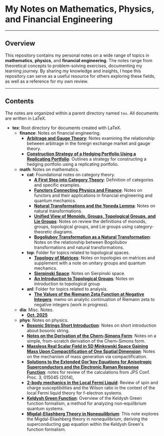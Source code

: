 # My Notes on Mathematics, Physics, and Financial Engineering

---

## Overview

This repository contains my personal notes on a wide range of topics in **mathematics**, **physics**, and **financial engineering**. The notes range from theoretical concepts to problem-solving exercises, documenting my learning journey. By sharing my knowledge and insights, I hope this repository can serve as a useful resource for others exploring these fields, as well as a reference for my own review.

---

## Contents

The notes are organized within a parent directory named `tex`. All documents are written in LaTeX.

- **tex**: Root directory for documents created with LaTeX.
    - **finance**: Notes on financial engineering.
        - **[Arbitrage and Gauge Theory](https://github.com/masaru113/mastex/blob/main/tex/finance/GaugeTheoryInForex/main.pdf)**: Notes examining the relationship between arbitrage in the foreign exchange market and gauge theory.
        - **[Construction Strategy of a Hedging Portfolio Using a Replicating Portfolio](https://github.com/masaru113/mastex/blob/main/tex/finance/ReplicatingPortfolio/main.pdf)**: Outlines a strategy for constructing a hedging portfolio using a replicating portfolio.
    - **math**: Notes on mathematics.
        - **cat**: Foundational notes on category theory.
            - **[A First Step into Category Theory](https://github.com/masaru113/mastex/blob/main/tex/math/cat/category_first_step/main.pdf)**: Definition of categories and specific examples.
            - **[Functors Connecting Physics and Finance](https://github.com/masaru113/mastex/blob/main/tex/math/cat/functor/main.pdf)**: Notes on functors and their applications in financial engineering and quantum mechanics.
            - **[Natural Transformations and the Yoneda Lemma](https://github.com/masaru113/mastex/blob/main/tex/math/cat/natural_transformation/main.pdf)**: Notes on natural transformations.
            - **[Unified View of Monoids, Groups, Topological Groups, and Lie Groups](https://github.com/masaru113/mastex/blob/main/tex/math/cat/mon_grp_topg_lie/main.pdf)**: Notes on review the definitions of monoids, groups, topological groups, and Lie groups using category-theoretic diagrams.
            - **[Bogoliubov Transformation as a Natural Transformation](https://github.com/masaru113/mastex/blob/main/tex/math/cat/BogoliubovTrans_as_NaturalTrans/main.pdf)**: Notes on the relationship between Bogoliubov transformations and natural transformations.
        - **top**: Folder for topics related to topological spaces.
            - **[Topology of Matrices](https://github.com/masaru113/mastex/blob/main/tex/math/top/MatrixTopology/main.pdf)**: Notes on topologies on matrices and supplement with a note on unitary groups and quantum mechanics.
            - **[Sierpinski Space](https://github.com/masaru113/mastex/blob/main/tex/math/top/sierpinski_space/main.pdf)**: Notes on Sierpinski space.
            - **[An Introduction to Topological Groups](https://github.com/masaru113/mastex/blob/main/tex/math/top/topological_group_first_step/main.pdf)**: Notes on introduction to topological group
        - **anl**: Folder for topics related to analysis.
          - **[The Values of the Riemann Zeta Function at Negative Integers](https://github.com/masaru113/mastex/blob/main/tex/math/anl/ZetaAnalyticContinuation/main.pdf)**: memo on analytic continuation of Riemann zeta to negative integers (work in progress).
    - **dia**: Misc. Notes.
      - **[Oct. 2025](https://github.com/masaru113/mastex/blob/main/tex/dia/2025/202510.pdf)**
    - **phys**: Notes on physics.
        - **[Bosonic Strings Short Introduction](https://github.com/masaru113/mastex/blob/main/tex/phys/BozonicString/main.pdf)**: Notes on short introduction about bosonic string.
        - **[Notes on the Derivation of the Chern-Simons Form](https://github.com/masaru113/mastex/blob/main/tex/phys/ChernSimonsForm/main.pdf)**: Notes on a simple, from-scratch derivation of the Chern-Simons form.
        - **[Massless Real Scalar Field in 5D Minkowski Space Gaining Mass Upon Compactification of One Spatial Dimension](https://github.com/masaru113/mastex/blob/main/tex/phys/KaluzaKleinMassGeneration/main.pdf)**: Notes on the mechanism of mass generation via compactification.
        - **[Solutions to the Extended Gor’kov Equations for Anisotropic Superconductors and the Electronic Raman Response Function](https://github.com/masaru113/mastex/blob/main/tex/phys/extended_gorkov_anisotropic_raman/main.pdf)**: notes for review of the calculations from JPS Conf. Proc. 3, 015045 (2014)[.](https://journals.jps.jp/doi/10.7566/JPSCP.3.015045)
        - **[2-body mechanics in the Local Fermi Liquid](https://github.com/masaru113/mastex/blob/main/tex/phys/LocalFermiLiquid/main.pdf)**: Review of spin and charge susceptibilities and the Wilson ratio in the context of the local Fermi liquid theory for f-electron systems.
        - **[Keldysh Green Function](https://github.com/masaru113/mastex/blob/main/tex/phys/KeldyshGreenFunction/main.pdf)**: Overview of the Keldysh Green function formalism, a method for analyzing non-equilibrium quantum systems.
        - **[Migdal-Eliashberg Theory in Nonequilibrium](https://github.com/masaru113/mastex/blob/main/tex/phys/MigdalEliashberg/main.pdf)**: This note explores the Migdal-Eliashberg theory in nonequilibrium, deriving the superconducting gap equation within the Keldysh Green's function formalism.